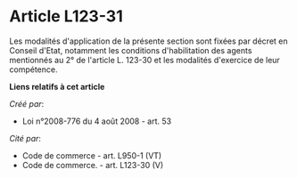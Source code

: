 # Article L123-31

Les modalités d'application de la présente section sont fixées par décret en Conseil d'Etat, notamment les conditions
d'habilitation des agents mentionnés au 2° de l'article L. 123-30 et les modalités d'exercice de leur compétence.

**Liens relatifs à cet article**

_Créé par_:

  - Loi n°2008-776 du 4 août 2008 - art. 53

_Cité par_:

  - Code de commerce - art. L950-1 (VT)
  - Code de commerce. - art. L123-30 (V)
